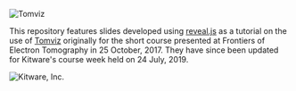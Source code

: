 ![Tomviz][tomviz_logo]

This repository features slides developed using [reveal.js][revealjs] as a
tutorial on the use of [Tomviz][tomviz] originally for the short course
presented at Frontiers of Electron Tomography in 25 October, 2017. They have
since been updated for Kitware's course week held on 24 July, 2019.

![Kitware, Inc.][KitwareLogo]

  [tomviz]: https://tomviz.org/ "The Tomviz project"
  [tomviz_logo]: https://github.com/OpenChemistry/tomviz/blob/master/tomviz/icons/tomvizfull.png "Tomviz"
  [KitwareLogo]: http://www.kitware.com/img/small_logo_over.png "Kitware"
  [revealjs]: http://lab.hakim.se/reveal-js/

